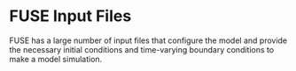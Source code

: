 # FUSE Input Files

FUSE has a large number of input files that configure the model and provide the necessary initial conditions and time-varying boundary conditions to make a model simulation.

<a id="infile_file_formats"></a>

